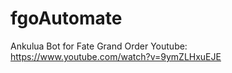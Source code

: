 # fgoAutomate
Ankulua Bot for Fate Grand Order
Youtube: https://www.youtube.com/watch?v=9ymZLHxuEJE
